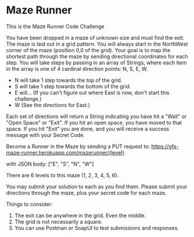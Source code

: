 # Maze Runner

This is the Maze Runner Code Challenge

You have been dropped in a maze of unknown size and must find the exit. The maze is laid out in a grid pattern. You will
always start in the NorthWest corner of the maze (position 0,0 of the grid). Your goal is to map the shortest path
through the maze by sending directional coordinates for each step. You will take steps by passing in an array of
Strings, where each item in the array is one of 4 cardinal direction points: N, S, E, W.

- N will take 1 step towards the top of the grid.
- S will take 1 step towards the bottom of the grid.
- E will... (If you can't figure out where East is now, don't start this challenge.)
- W  (See the directions for East.)

Each set of directions will return a String indicating you have hit a "Wall" or "Open Space" or "Exit". If you hit an
open space, you have moved to that space. If you hit "Exit" you are done, and you will receive a success message with
your Secret Code.

Become a Runner in the Maze by sending a PUT request to:
https://gfs-maze-runner.herokuapp.com/mazerunner/{level}

with JSON body: ["E", "S", "N", "W"]

There are 6 levels to this maze (1, 2, 3, 4, 5, 6).

You may submit your solution to each as you find them. Please submit your directions through the maze, plus your secret
code for each maze.

Things to consider:

1. The exit can be anywhere in the grid. Even the middle.
2. The grid is not necessarily a square.
3. You can use Postman or SoapUI to test submissions and responses.


